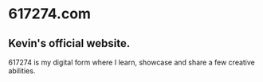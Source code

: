 # 617274.com
## Kevin's official website.

617274 is my digital form where I learn, showcase and share a few creative abilities.
